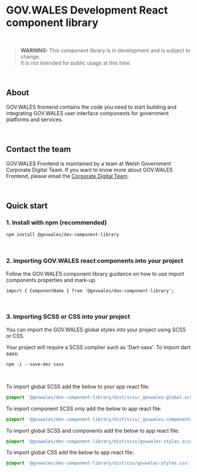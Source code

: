 # GOV.WALES Development React component library

&nbsp;

> **WARNING:** This component library is in development and is subject to change.<br>
> It is not intended for public usage at this time.

&nbsp;

## About

GOV.WALES frontend contains the code you need to start building and integrating GOV.WALES user interface components for government platforms and services.

&nbsp;

## Contact the team

GOV.WALES Frontend is maintained by a team at Welsh Government Corporate Digital Team. If you want to know more about GOV.WALES Frontend, please email the [Corporate Digital Team](mailto:digital@gov.wales).

&nbsp;

## Quick start

### 1. Install with npm (recommended)

`npm install @govwales/dev-component-library`

&nbsp;

### 2. Importing GOV.WALES react components into your project

Follow the GOV.WALES component library guidance on how to use import components properties and mark-up.

`import { ComponentName } from '@govwales/dev-component-library';`

&nbsp;

### 3. Importing SCSS or CSS into your project

You can import the GOV.WALES global styles into your
project using SCSS or CSS.

Your project will require a SCSS complier such as 'Dart-sass'.
To import dart sass:

`npm -i --save-dev sass`

&nbsp;

To import global SCSS add the below to your app react file:

```scss
@import '@govwales/dev-component-library/dist/scss/_govwales-global.scss';
```

To import component SCSS only add the below to app react file:

```scss
@import '@govwales/dev-component-library/dist/scss/_govwales-components.scss';
```

To import global SCSS and components add the below to app react file:

```scss
@import '@govwales/dev-component-library/dist/scss/govwales-styles.scss';
```

To import global CSS add the below to app react file:

```scss
@import '@govwales/dev-component-library/dist/css/govwales-styles.css';
```
